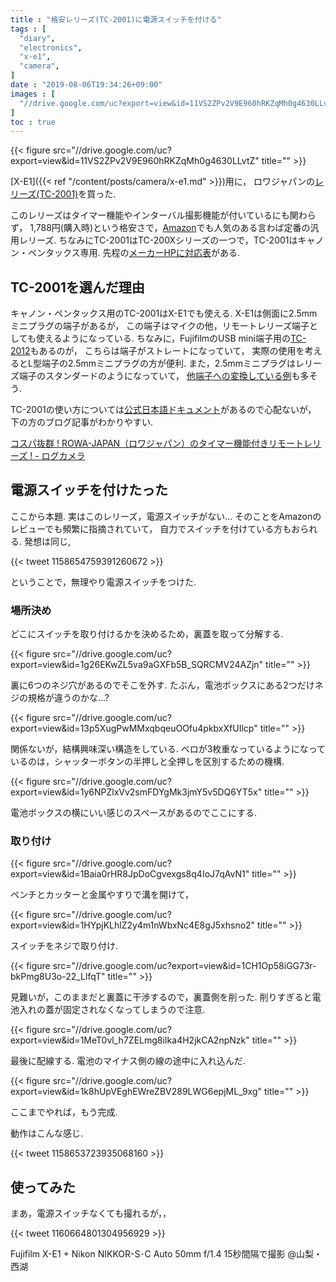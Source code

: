 ```yaml
---
title : "格安レリーズ(TC-2001)に電源スイッチを付ける"
tags : [
  "diary",
  "electronics",
  "x-e1",
  "camera",
]
date : "2019-08-06T19:34:26+09:00"
images : [
  "//drive.google.com/uc?export=view&id=11VS2ZPv2V9E960hRKZqMh0g4630LLvtZ",
]
toc : true
---
```


{{< figure src="//drive.google.com/uc?export=view&id=11VS2ZPv2V9E960hRKZqMh0g4630LLvtZ" title="" >}}

[X-E1]({{< ref "/content/posts/camera/x-e1.md" >}})用に，
ロワジャパンの[レリーズ(TC-2001)](https://www.rowa.co.jp/cabinet/form.cgi?no=6648)を買った. 
<!--more-->
このレリーズはタイマー機能やインターバル撮影機能が付いているにも関わらず，
1,788円(購入時)という格安さで，[Amazon](https://www.amazon.co.jp/dp/B006KZWH14?ref_=pe_2107282_304302272_302_E_DDE_dt_1)でも人気のある言わば定番の汎用レリーズ. 
ちなみにTC-2001はTC-200Xシリーズの一つで，TC-2001はキャノン・ペンタックス専用. 
先程の[メーカーHPに対応表](https://www.rowa.co.jp/cabinet/form.cgi?no=6648)がある.

## TC-2001を選んだ理由

キャノン・ペンタックス用のTC-2001はX-E1でも使える. 
X-E1は側面に2.5mmミニプラグの端子があるが，
この端子はマイクの他，リモートレリーズ端子としても使えるようになっている. 
ちなみに，FujifilmのUSB mini端子用の[TC-2012](https://www.rowa.co.jp/cabinet/form.cgi?no=9075)もあるのが，
こちらは端子がストレートになっていて，
実際の使用を考えるとL型端子の2.5mmミニプラグの方が便利. 
また，2.5mmミニプラグはレリーズ端子のスタンダードのようになっていて，
[他端子への変換している例](https://ehbtj.com/photography/general-cable-release-with-pentax-k70/)も多そう.

TC-2001の使い方については[公式日本語ドキュメント](http://www.rowa.co.jp/data/img/TC-200.pdf)があるので心配ないが，
下の方のブログ記事がわかりやすい.

[コスパ抜群 ! ROWA-JAPAN（ロワジャパン）のタイマー機能付きリモートレリーズ !  - ログカメラ](https://logcamera.com/rowa/)

## 電源スイッチを付けたった

ここから本題. 実はこのレリーズ，電源スイッチがない... 
そのことをAmazonのレビューでも頻繁に指摘されていて，
自力でスイッチを付けている方もおられる. 発想は同じ,

{{< tweet 1158654759391260672 >}}

ということで，無理やり電源スイッチをつけた.

### 場所決め

どこにスイッチを取り付けるかを決めるため，裏蓋を取って分解する.

{{< figure src="//drive.google.com/uc?export=view&id=1g26EKwZL5va9aGXFb5B_SQRCMV24AZjn" title="" >}}

裏に6つのネジ穴があるのでそこを外す. たぶん，電池ボックスにある2つだけネジの規格が違うのかな...?

{{< figure src="//drive.google.com/uc?export=view&id=13p5XugPwMMxqbqeuOOfu4pkbxXfUIlcp" title="" >}}

関係ないが，結構興味深い構造をしている. ベロが3枚重なっているようになっているのは，シャッターボタンの半押しと全押しを区別するための機構.

{{< figure src="//drive.google.com/uc?export=view&id=1y6NPZlxVv2smFDYgMk3jmY5v5DQ6YT5x" title="" >}}

電池ボックスの横にいい感じのスペースがあるのでここにする.

### 取り付け

{{< figure src="//drive.google.com/uc?export=view&id=1Baia0rHR8JpDoCgvexgs8q4IoJ7qAvN1" title="" >}}

ペンチとカッターと金属やすりで溝を開けて，

{{< figure src="//drive.google.com/uc?export=view&id=1HYpjKLhlZ2y4m1nWbxNc4E8gJ5xhsno2" title="" >}}

スイッチをネジで取り付け.

{{< figure src="//drive.google.com/uc?export=view&id=1CH1Op58iGG73r-bkPmg8U3o-22_LlfqT" title="" >}}

見難いが，このままだと裏蓋に干渉するので，裏蓋側を削った. 削りすぎると電池入れの蓋が固定されなくなってしまうので注意.

{{< figure src="//drive.google.com/uc?export=view&id=1MeT0vl_h7ZELmg8iIka4H2jkCA2npNzk" title="" >}}

最後に配線する. 電池のマイナス側の線の途中に入れ込んだ.

{{< figure src="//drive.google.com/uc?export=view&id=1k8hUpVEghEWreZBV289LWG6epjML_9xg" title="" >}}

ここまでやれば，もう完成. 

動作はこんな感じ.

{{< tweet 1158653723935068160 >}}

## 使ってみた

まあ，電源スイッチなくても撮れるが，，

{{< tweet 1160664801304956929 >}}

Fujifilm X-E1 + Nikon NIKKOR-S･C Auto 50mm f/1.4 15秒間隔で撮影 @山梨・西湖
